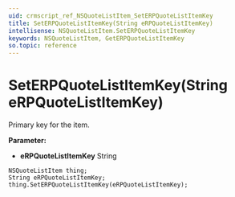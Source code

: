 ```yaml
---
uid: crmscript_ref_NSQuoteListItem_SetERPQuoteListItemKey
title: SetERPQuoteListItemKey(String eRPQuoteListItemKey)
intellisense: NSQuoteListItem.SetERPQuoteListItemKey
keywords: NSQuoteListItem, GetERPQuoteListItemKey
so.topic: reference
---
```


# SetERPQuoteListItemKey(String eRPQuoteListItemKey)

Primary key for the item.

**Parameter:** 
* **eRPQuoteListItemKey** String

```crmscript
NSQuoteListItem thing;
String eRPQuoteListItemKey;
thing.SetERPQuoteListItemKey(eRPQuoteListItemKey);
```

